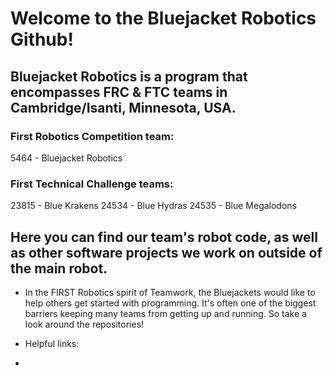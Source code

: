 # Welcome to the Bluejacket Robotics Github! 
## Bluejacket Robotics is a program that encompasses FRC & FTC teams in Cambridge/Isanti, Minnesota, USA.
### First Robotics Competition team:
5464 - Bluejacket Robotics
### First Technical Challenge teams:
23815 - Blue Krakens
24534 - Blue Hydras
24535 - Blue Megalodons

## Here you can find our team's robot code, as well as other software projects we work on outside of the main robot.

- In the FIRST Robotics spirit of Teamwork, the Bluejackets would like to help others get started with programming.
  It's often one of the biggest barriers keeping many teams from getting up and running.
  So take a look around the repositories!

- Helpful links:
- 

<!---
5464programming/5464programming is a ✨ special ✨ repository because its `README.md` (this file) appears on your GitHub profile.
You can click the Preview link to take a look at your changes.
--->
